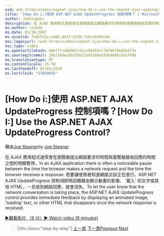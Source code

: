 ```yaml
---
uid: web-forms/videos/aspnet-ajax/how-do-i-use-the-aspnet-ajax-updateprogress-control
title: '[How Do i:]使用 ASP.NET AJAX UpdateProgress 控制項嗎？ | Microsoft Docs'
author: JoeStagner
description: 在 AJAX 應用程式通常會在瀏覽器提出網路要求的時間與瀏覽器接收回應的時間之間的明顯暫停。 T...
ms.author: riande
ms.date: 03/20/2007
ms.assetid: fadc5c5a-e481-4472-b339-715cc036dc4e
msc.legacyurl: /web-forms/videos/aspnet-ajax/how-do-i-use-the-aspnet-ajax-updateprogress-control
msc.type: video
ms.openlocfilehash: 4b6f7fcd8d987cd1c105d53cc76f86f0b82b473e
ms.sourcegitcommit: 24b1f6decbb17bb22a45166e5fdb0845c65af498
ms.translationtype: MT
ms.contentlocale: zh-TW
ms.lasthandoff: 03/01/2019
ms.locfileid: "57059655"
---
```

<a name="how-do-i-use-the-aspnet-ajax-updateprogress-control"></a><span data-ttu-id="5853f-105">[How Do i:]使用 ASP.NET AJAX UpdateProgress 控制項嗎？</span><span class="sxs-lookup"><span data-stu-id="5853f-105">[How Do I:] Use the ASP.NET AJAX UpdateProgress Control?</span></span>
====================
<span data-ttu-id="5853f-106">藉由[Joe Stagner](https://github.com/JoeStagner)</span><span class="sxs-lookup"><span data-stu-id="5853f-106">by [Joe Stagner](https://github.com/JoeStagner)</span></span>

<span data-ttu-id="5853f-107">在 AJAX 應用程式通常會在瀏覽器提出網路要求的時間與瀏覽器接收回應的時間之間的明顯暫停。</span><span class="sxs-lookup"><span data-stu-id="5853f-107">In an AJAX application there is often a noticeable pause between the time the browser makes a network request and the time the browser receives a response.</span></span> <span data-ttu-id="5853f-108">若要讓使用者知道網路交談正在進行，ASP.NET AJAX UpdateProgress 控制項即時回饋藉由顯示動畫的影像、 '載入' 的文字或其他 HTML，一旦收到網路回應，就會消失。</span><span class="sxs-lookup"><span data-stu-id="5853f-108">To let the user know that the network conversation is taking place, the ASP.NET AJAX UpdateProgress control provides immediate feedback by displaying an animated image, 'loading' text, or other HTML that disappears once the network response is received.</span></span>

[<span data-ttu-id="5853f-109">&#9654;觀看影片 （6 分）</span><span class="sxs-lookup"><span data-stu-id="5853f-109">&#9654; Watch video (6 minutes)</span></span>](https://channel9.msdn.com/Blogs/ASP-NET-Site-Videos/how-do-i-use-the-aspnet-ajax-updateprogress-control)

> [!div class="step-by-step"]
> <span data-ttu-id="5853f-110">[上一頁](how-do-i-implement-the-incremental-page-display-pattern-using-http-get-and-post.md)
> [下一頁](how-do-i-use-the-aspnet-ajax-history-control.md)</span><span class="sxs-lookup"><span data-stu-id="5853f-110">[Previous](how-do-i-implement-the-incremental-page-display-pattern-using-http-get-and-post.md)
[Next](how-do-i-use-the-aspnet-ajax-history-control.md)</span></span>
